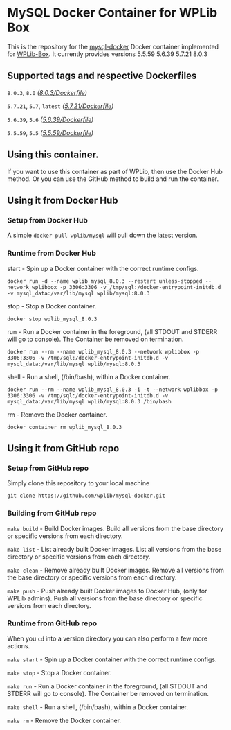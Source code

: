 # MySQL Docker Container for WPLib Box
This is the repository for the [mysql-docker](https://www.mysql.com/) Docker container implemented for [WPLib-Box](https://github.com/wplib/wplib-box).
It currently provides versions 5.5.59 5.6.39 5.7.21 8.0.3


## Supported tags and respective Dockerfiles

`8.0.3`, `8.0` _([8.0.3/Dockerfile](https://github.com/wplib/mysql-docker/blob/master/8.0.3/Dockerfile))_

`5.7.21`, `5.7`, `latest` _([5.7.21/Dockerfile](https://github.com/wplib/mysql-docker/blob/master/5.7.21/Dockerfile))_

`5.6.39`, `5.6` _([5.6.39/Dockerfile](https://github.com/wplib/mysql-docker/blob/master/5.6.39/Dockerfile))_

`5.5.59`, `5.5` _([5.5.59/Dockerfile](https://github.com/wplib/mysql-docker/blob/master/5.5.59/Dockerfile))_


## Using this container.
If you want to use this container as part of WPLib, then use the Docker Hub method.
Or you can use the GitHub method to build and run the container.


## Using it from Docker Hub

### Setup from Docker Hub
A simple `docker pull wplib/mysql` will pull down the latest version.


### Runtime from Docker Hub
start - Spin up a Docker container with the correct runtime configs.

`docker run -d --name wplib_mysql_8.0.3 --restart unless-stopped --network wplibbox -p 3306:3306 -v /tmp/sql:/docker-entrypoint-initdb.d -v mysql_data:/var/lib/mysql wplib/mysql:8.0.3`

stop - Stop a Docker container.

`docker stop wplib_mysql_8.0.3`

run - Run a Docker container in the foreground, (all STDOUT and STDERR will go to console). The Container be removed on termination.

`docker run --rm --name wplib_mysql_8.0.3 --network wplibbox -p 3306:3306 -v /tmp/sql:/docker-entrypoint-initdb.d -v mysql_data:/var/lib/mysql wplib/mysql:8.0.3`

shell - Run a shell, (/bin/bash), within a Docker container.

`docker run --rm --name wplib_mysql_8.0.3 -i -t --network wplibbox -p 3306:3306 -v /tmp/sql:/docker-entrypoint-initdb.d -v mysql_data:/var/lib/mysql wplib/mysql:8.0.3 /bin/bash`

rm - Remove the Docker container.

`docker container rm wplib_mysql_8.0.3`


## Using it from GitHub repo

### Setup from GitHub repo
Simply clone this repository to your local machine

`git clone https://github.com/wplib/mysql-docker.git`


### Building from GitHub repo
`make build` - Build Docker images. Build all versions from the base directory or specific versions from each directory.


`make list` - List already built Docker images. List all versions from the base directory or specific versions from each directory.


`make clean` - Remove already built Docker images. Remove all versions from the base directory or specific versions from each directory.


`make push` - Push already built Docker images to Docker Hub, (only for WPLib admins). Push all versions from the base directory or specific versions from each directory.


### Runtime from GitHub repo
When you `cd` into a version directory you can also perform a few more actions.

`make start` - Spin up a Docker container with the correct runtime configs.


`make stop` - Stop a Docker container.


`make run` - Run a Docker container in the foreground, (all STDOUT and STDERR will go to console). The Container be removed on termination.


`make shell` - Run a shell, (/bin/bash), within a Docker container.


`make rm` - Remove the Docker container.


